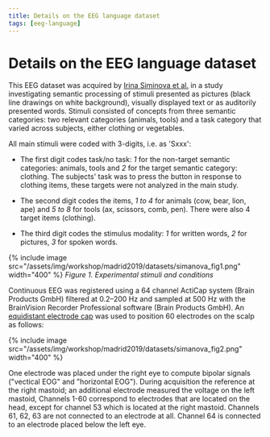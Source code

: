 ```yaml
---
title: Details on the EEG language dataset
tags: [eeg-language]
---
```


# Details on the EEG language dataset

This EEG dataset was acquired by [Irina Siminova et al.](https://doi.org/10.1371/journal.pone.0014465)
in a study investigating semantic processing of stimuli presented
as pictures (black line drawings on white background), visually
displayed text or as auditorily presented words. Stimuli consisted
of concepts from three semantic categories: two relevant categories
(animals, tools) and a task category that varied across subjects,
either clothing or vegetables.

All main stimuli were coded with 3-digits, i.e. as 'Sxxx':

-  The first digit codes task/no task: *1* for the non-target semantic categories: animals, tools and *2* for the target semantic category:
clothing. The subjects' task was to press the button in response to clothing items, these targets were not analyzed in the main study.

-  The second digit codes the items, *1 to 4* for animals (cow, bear, lion,
ape) and *5 to 8* for tools  (ax, scissors, comb, pen). There were also
4 target items (clothing).

-  The third digit codes the stimulus modality: *1* for written words,
*2* for pictures, *3* for spoken words.

{% include image src="/assets/img/workshop/madrid2019/datasets/simanova_fig1.png" width="400" %}
*Figure 1. Experimental stimuli and conditions*

Continuous EEG was registered using a 64 channel ActiCap system (Brain Products
GmbH) filtered at 0.2–200 Hz and sampled at 500 Hz with the BrainVision Recorder
Professional software (Brain Products GmbH). An [equidistant electrode
cap](http://www.fieldtriptoolbox.org/assets/img/template/layout/easycapm10.png)
was used to position 60 electrodes on the scalp as follows:

{% include image src="/assets/img/workshop/madrid2019/datasets/simanova_fig2.png" width="400" %}

One electrode was placed under the right eye to compute bipolar signals
("vectical EOG" and "horizontal EOG"). During acquisition the reference
at the right mastoid; an additional electrode measured the voltage on the
left mastoid, Channels 1-60 correspond to electrodes that are located on
the head, except for channel 53 which is located at the right mastoid.
Channels 61, 62, 63 are not connected to an electrode at all. Channel 64
is connected to an electrode placed below the left eye.
